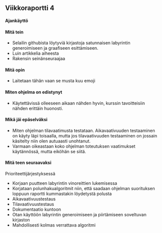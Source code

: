 ## Viikkoraportti 4

#### Ajankäyttö


#### Mitä tein
- Selailin githubista löytyviä kirjastoja satunnaisen labyrintin generoimiseen ja graafiseen esittämiseen.
- Luin artikkelia aiheesta
- Rakensin seinänseuraajaa

#### Mitä opin
- Laitetaan tähän vaan se musta kuu emoji

#### Miten ohjelma on edistynyt
- Käytettävissä olleeseen aikaan nähden hyvin, kurssin tavoitteisiin nähden erittäin huonosti.

#### Mikä jäi epäselväksi
- Miten ohjelman tilavaatimusta testataan. Aikavaativuuden testaaminen on käyty läpi toisaalla, mutta jos tilavaativuuden testaaminen on jossain käsitelty niin olen autuaasti unohtanut.
- Varmaan oikeastaan koko ohjelman toteutuksen vaatimukset käytännössä, mutta eiköhän se siitä.

#### Mitä teen seuraavaksi
Prioriteettijärjestyksessä
- Korjaan puutteen labyrintin vinoreittien lukemisessa
- Korjataan polunhakualgoritmit niin, että saadaan ohjelman suorituksen loppuun raportti kummastakin löydetystä polusta
- Aikavaativuustestaus
- Tilavaativuustestaus
- Dokumentaatio kuntoon
- Otan käyttöön labyrintin generoimiseen ja piirtämiseen soveltuvan kirjaston
- Mahdollisesti kolmas verrattava algoritmi